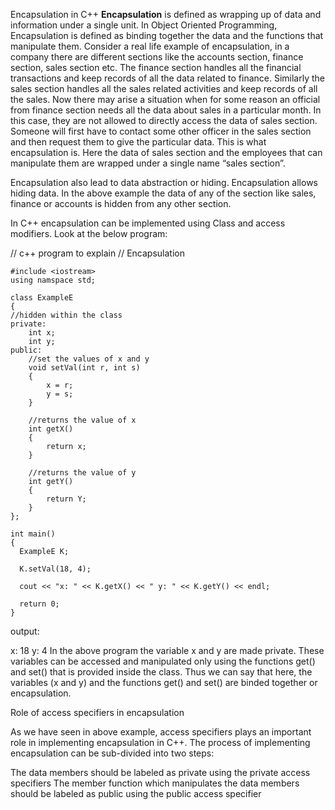 Encapsulation in C++
**Encapsulation** is defined as wrapping up of data and information under a single unit. In Object Oriented Programming, Encapsulation is defined as binding together the data and the functions that manipulate them.
Consider a real life example of encapsulation, in a company there are different sections like the accounts section, finance section, sales section etc. The finance section handles all the financial transactions and keep records of all the data related to finance. Similarly the sales section handles all the sales related activities and keep records of all the sales. Now there may arise a situation when for some reason an official from finance section needs all the data about sales in a particular month. In this case, they are not allowed to directly access the data of sales section. Someone will first have to contact some other officer in the sales section and then request them to give the particular data. This is what encapsulation is. Here the data of sales section and the employees that can manipulate them are wrapped under a single name “sales section”.



 



Encapsulation also lead to data abstraction or hiding. Encapsulation allows hiding data. In the above example the data of any of the section like sales, finance or accounts is hidden from any other section.

In C++ encapsulation can be implemented using Class and access modifiers. Look at the below program:

// c++ program to explain 
// Encapsulation 
  ```
#include <iostream>
using namspace std;

class ExampleE
{
//hidden within the class
  private:
      int x;
      int y;
  public:
      //set the values of x and y
      void setVal(int r, int s)
      {
          x = r;
          y = s;
      }
      
      //returns the value of x
      int getX()
      {
          return x;
      }
      
      //returns the value of y
      int getY()
      {
          return Y;
      } 
};

int main()
{
    ExampleE K;
    
    K.setVal(18, 4);
    
    cout << "x: " << K.getX() << " y: " << K.getY() << endl;
    
    return 0;
}
```
output:

x: 18 y: 4
In the above program the variable x and y are made private. These variables can be accessed and manipulated only using the functions get() and set() that is provided inside the class. Thus we can say that here, the variables (x and y) and the functions get() and set() are binded together or encapsulation.

Role of access specifiers in encapsulation

As we have seen in above example, access specifiers plays an important role in implementing encapsulation in C++. The process of implementing encapsulation can be sub-divided into two steps:

The data members should be labeled as private using the private access specifiers
The member function which manipulates the data members should be labeled as public using the public access specifier
